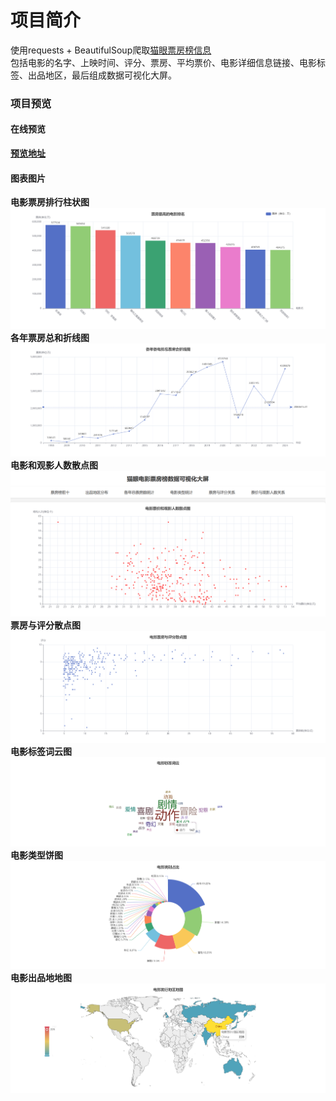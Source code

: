 # 项目简介
使用requests + BeautifulSoup爬取[猫眼票房榜信息](https://piaofang.maoyan.com/rankings/year)  
包括电影的名字、上映时间、评分、票房、平均票价、电影详细信息链接、电影标签、出品地区，最后组成数据可视化大屏。

### 项目预览
#### 在线预览
__[预览地址](https://myksh.pages.dev)__ 
#### 图表图片
__电影票房排行柱状图__
![images](imgs\柱状图.png)
__各年票房总和折线图__
![images](imgs\折线图.png)
__电影和观影人数散点图__
![images](imgs\散点图2.png)
__票房与评分散点图__
![images](imgs\散点图1.png)
__电影标签词云图__
![images](imgs\词云图.png)
__电影类型饼图__
![images](imgs\饼图.png)
__电影出品地地图__
![images](imgs\地图.png)
